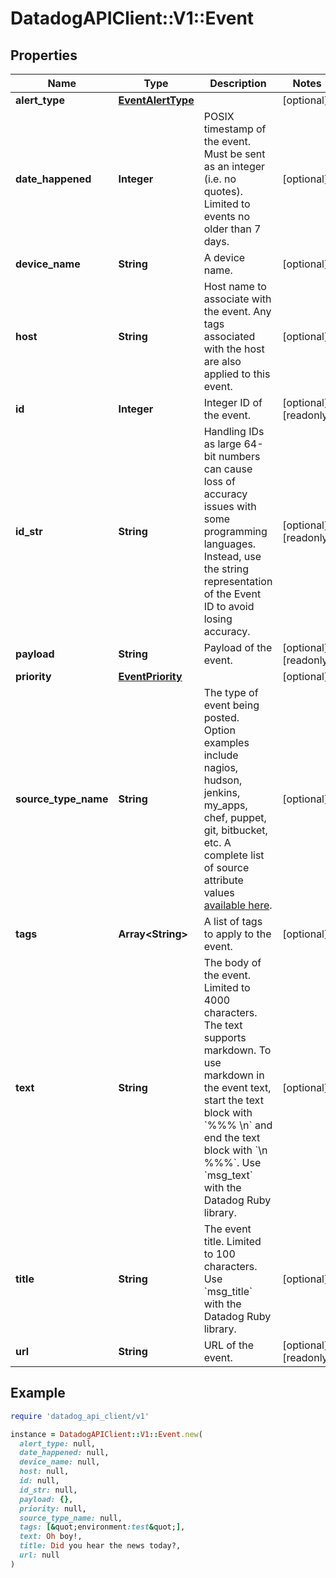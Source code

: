 # DatadogAPIClient::V1::Event

## Properties

| Name | Type | Description | Notes |
| ---- | ---- | ----------- | ----- |
| **alert_type** | [**EventAlertType**](EventAlertType.md) |  | [optional] |
| **date_happened** | **Integer** | POSIX timestamp of the event. Must be sent as an integer (i.e. no quotes). Limited to events no older than 7 days. | [optional] |
| **device_name** | **String** | A device name. | [optional] |
| **host** | **String** | Host name to associate with the event. Any tags associated with the host are also applied to this event. | [optional] |
| **id** | **Integer** | Integer ID of the event. | [optional][readonly] |
| **id_str** | **String** | Handling IDs as large 64-bit numbers can cause loss of accuracy issues with some programming languages. Instead, use the string representation of the Event ID to avoid losing accuracy. | [optional][readonly] |
| **payload** | **String** | Payload of the event. | [optional][readonly] |
| **priority** | [**EventPriority**](EventPriority.md) |  | [optional] |
| **source_type_name** | **String** | The type of event being posted. Option examples include nagios, hudson, jenkins, my_apps, chef, puppet, git, bitbucket, etc. A complete list of source attribute values [available here](https://docs.datadoghq.com/integrations/faq/list-of-api-source-attribute-value). | [optional] |
| **tags** | **Array&lt;String&gt;** | A list of tags to apply to the event. | [optional] |
| **text** | **String** | The body of the event. Limited to 4000 characters. The text supports markdown. To use markdown in the event text, start the text block with &#x60;%%% \\n&#x60; and end the text block with &#x60;\\n %%%&#x60;. Use &#x60;msg_text&#x60; with the Datadog Ruby library. | [optional] |
| **title** | **String** | The event title. Limited to 100 characters. Use &#x60;msg_title&#x60; with the Datadog Ruby library. | [optional] |
| **url** | **String** | URL of the event. | [optional][readonly] |

## Example

```ruby
require 'datadog_api_client/v1'

instance = DatadogAPIClient::V1::Event.new(
  alert_type: null,
  date_happened: null,
  device_name: null,
  host: null,
  id: null,
  id_str: null,
  payload: {},
  priority: null,
  source_type_name: null,
  tags: [&quot;environment:test&quot;],
  text: Oh boy!,
  title: Did you hear the news today?,
  url: null
)
```

